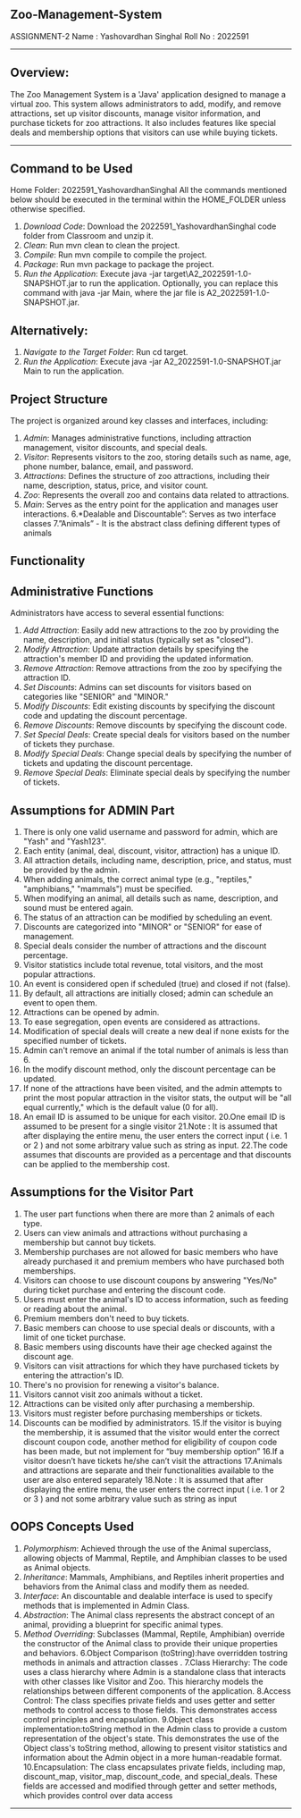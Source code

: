 ## Zoo-Management-System
ASSIGNMENT-2
Name : Yashovardhan Singhal
Roll No : 2022591
______________________________________________________________________
## Overview:
The Zoo Management System is a 'Java' application designed to manage a virtual zoo. This
system allows administrators to add, modify, and remove attractions, set up visitor discounts,
manage visitor information, and purchase tickets for zoo attractions. It also includes features like
special deals and membership options that visitors can use while buying tickets.
______________________________________________________________________
## Command to be Used
Home Folder: 2022591_YashovardhanSinghal
All the commands mentioned below should be executed in the terminal
within the HOME_FOLDER unless otherwise specified.
1. *Download Code*: Download the 2022591_YashovardhanSinghal code folder from
Classroom and unzip it.
2. *Clean*: Run mvn clean to clean the project.
3. *Compile*: Run mvn compile to compile the project.
4. *Package*: Run mvn package to package the project.
5. *Run the Application*: Execute java -jar target\A2_2022591-1.0-SNAPSHOT.jar to run the
application. Optionally, you can replace this command with java -jar <path to jar file> Main,
where the jar file is A2_2022591-1.0-SNAPSHOT.jar.
## Alternatively:
1. *Navigate to the Target Folder*: Run cd target.
2. *Run the Application*: Execute java -jar A2_2022591-1.0-SNAPSHOT.jar Main to run the
application.
## Project Structure
The project is organized around key classes and interfaces, including:
1. *Admin*: Manages administrative functions, including attraction management, visitor
discounts, and special deals.
2. *Visitor*: Represents visitors to the zoo, storing details such as name, age, phone number,
balance, email, and password.
3. *Attractions*: Defines the structure of zoo attractions, including their name, description,
status, price, and visitor count.
4. *Zoo*: Represents the overall zoo and contains data related to attractions.
5. *Main*: Serves as the entry point for the application and manages user interactions.
6.*Dealable and Discountable”: Serves as two interface classes
7.”Animals” - It is the abstract class defining different types of animals
## Functionality
## Administrative Functions

Administrators have access to several essential functions:

1. *Add Attraction*: Easily add new attractions to the zoo by providing the name, description,
and initial status (typically set as "closed").
2. *Modify Attraction*: Update attraction details by specifying the attraction's member ID and
providing the updated information.
3. *Remove Attraction*: Remove attractions from the zoo by specifying the attraction ID.
4. *Set Discounts*: Admins can set discounts for visitors based on categories like "SENIOR"
and "MINOR."
5. *Modify Discounts*: Edit existing discounts by specifying the discount code and updating the
discount percentage.
6. *Remove Discounts*: Remove discounts by specifying the discount code.
7. *Set Special Deals*: Create special deals for visitors based on the number of tickets they
purchase.
8. *Modify Special Deals*: Change special deals by specifying the number of tickets and
updating the discount percentage.
9. *Remove Special Deals*: Eliminate special deals by specifying the number of tickets.
## Assumptions for ADMIN Part
1. There is only one valid username and password for admin, which are "Yash" and "Yash123".
2. Each entity (animal, deal, discount, visitor, attraction) has a unique ID.
3. All attraction details, including name, description, price, and status, must be provided by the
admin.
4. When adding animals, the correct animal type (e.g., "reptiles," "amphibians," "mammals")
must be specified.
5. When modifying an animal, all details such as name, description, and sound must be entered
again.
6. The status of an attraction can be modified by scheduling an event.
7. Discounts are categorized into "MINOR" or "SENIOR" for ease of management.
8. Special deals consider the number of attractions and the discount percentage.
9. Visitor statistics include total revenue, total visitors, and the most popular attractions.
10. An event is considered open if scheduled (true) and closed if not (false).
11. By default, all attractions are initially closed; admin can schedule an event to open them.
12. Attractions can be opened by admin.
13. To ease segregation, open events are considered as attractions.
15. Modification of special deals will create a new deal if none exists for the specified number of
tickets.
16. Admin can't remove an animal if the total number of animals is less than 6.
17. In the modify discount method, only the discount percentage can be updated.
18. If none of the attractions have been visited, and the admin attempts to print the most popular
attraction in the visitor stats, the output will be "all equal currently," which is the default value (0
for all).
19. An email ID is assumed to be unique for each visitor.
20.One email ID is assumed to be present for a single visitor
21.Note : It is assumed that after displaying the entire menu, the user enters the correct input (
i.e. 1 or 2 ) and not some arbitrary value such as string as input.
22.The code assumes that discounts are provided as a percentage and that discounts can be
applied to the membership cost.
## Assumptions for the Visitor Part
1. The user part functions when there are more than 2 animals of each type.
2. Users can view animals and attractions without purchasing a membership but cannot buy
tickets.
3. Membership purchases are not allowed for basic members who have already purchased it
and premium members who have purchased both memberships.
4. Visitors can choose to use discount coupons by answering "Yes/No" during ticket purchase
and entering the discount code.
5. Users must enter the animal's ID to access information, such as feeding or reading about the
animal.
6. Premium members don't need to buy tickets.
7. Basic members can choose to use special deals or discounts, with a limit of one ticket
purchase.
8. Basic members using discounts have their age checked against the discount age.
9. Visitors can visit attractions for which they have purchased tickets by entering the attraction's
ID.
10. There's no provision for renewing a visitor's balance.
11. Visitors cannot visit zoo animals without a ticket.
12. Attractions can be visited only after purchasing a membership.
13. Visitors must register before purchasing memberships or tickets.
14. Discounts can be modified by administrators.
15.If the visitor is buying the membership, it is assumed that the visitor would enter the correct
discount coupon code, another method for eligibility of coupon code has been made, but not
implement for “buy membership option”
16.If a visitor doesn’t have tickets he/she can’t visit the attractions
17.Animals and attractions are separate and their functionalities available to the user are also
entered separately
18.Note : It is assumed that after displaying the entire menu, the user enters the correct input (
i.e. 1 or 2 or 3 ) and not some arbitrary value such as string as input
## OOPS Concepts Used
1. *Polymorphism*: Achieved through the use of the Animal superclass, allowing objects of
Mammal, Reptile, and Amphibian classes to be used as Animal objects.
2. *Inheritance*: Mammals, Amphibians, and Reptiles inherit properties and behaviors from the
Animal class and modify them as needed.
3. *Interface*: An discountable and dealable interface is used to specify methods that is
implemented in Admin Class.
4. *Abstraction*: The Animal class represents the abstract concept of an animal, providing a
blueprint for specific animal types.
5. *Method Overriding*: Subclasses (Mammal, Reptile, Amphibian) override the constructor of
the Animal class to provide their unique properties and behaviors.
6.Object Comparison (toString):have overridden tostring methods in animals and attraction
classes .
7.Class Hierarchy: The code uses a class hierarchy where Admin is a standalone class that
interacts with other classes like Visitor and Zoo. This hierarchy models the relationships
between different components of the application.
8.Access Control: The class specifies private fields and uses getter and setter methods to
control access to those fields. This demonstrates access control principles and encapsulation.
9.Object class implementation:toString method in the Admin class to provide a custom
representation of the object's state. This demonstrates the use of the Object class's toString
method, allowing to present visitor statistics and information about the Admin object in a more
human-readable format.
10.Encapsulation: The class encapsulates private fields, including map, discount_map,
visitor_map, discount_code, and special_deals. These fields are accessed and modified through
getter and setter methods, which provides control over data access
______________________________________________________________________
